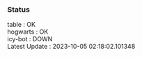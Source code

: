 ### Status


table : OK  
hogwarts : OK  
icy-bot : DOWN  
Latest Update : 2023-10-05 02:18:02.101348
